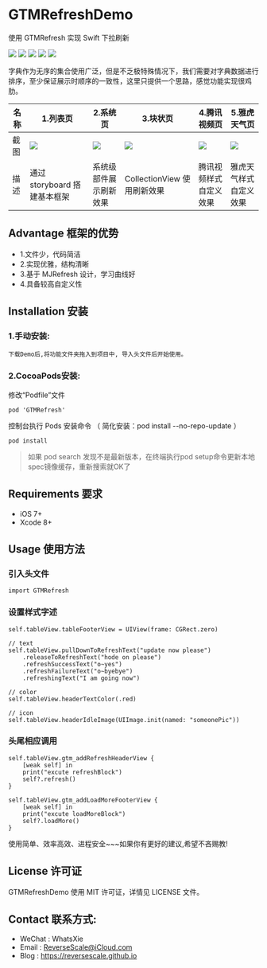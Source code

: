 # GTMRefreshDemo
使用 GTMRefresh 实现 Swift 下拉刷新

![](https://img.shields.io/badge/platform-iOS-red.svg) 
![](https://img.shields.io/badge/language-Swift-orange.svg) 
![](https://img.shields.io/badge/language-Swift-orange.svg) 
![](https://img.shields.io/badge/download-5.7MB-brightgreen.svg)
![](https://img.shields.io/badge/license-MIT%20License-brightgreen.svg) 

字典作为无序的集合使用广泛，但是不乏极特殊情况下，我们需要对字典数据进行排序，至少保证展示时顺序的一致性，这里只提供一个思路，感觉功能实现很鸡肋。

| 名称 |1.列表页 |2.系统页 |3.块状页 |4.腾讯视频页 |5.雅虎天气页 |
| ------------- | ------------- | ------------- | ------------- | ------------- | ------------- |
| 截图 | ![](http://og1yl0w9z.bkt.clouddn.com/17-9-19/6774902.jpg) | ![](http://og1yl0w9z.bkt.clouddn.com/17-9-19/27256787.jpg) | ![](http://og1yl0w9z.bkt.clouddn.com/17-9-19/22581215.jpg) | ![](http://og1yl0w9z.bkt.clouddn.com/17-9-19/70103330.jpg) | ![](http://og1yl0w9z.bkt.clouddn.com/17-9-19/46782397.jpg) |
| 描述 | 通过 storyboard 搭建基本框架 | 系统级部件展示刷新效果 | CollectionView 使用刷新效果 | 腾讯视频样式自定义效果 | 雅虎天气样式自定义效果 |


## Advantage 框架的优势
* 1.文件少，代码简洁
* 2.实现优雅，结构清晰
* 3.基于 MJRefresh 设计，学习曲线好
* 4.具备较高自定义性

## Installation 安装
### 1.手动安装:
`下载Demo后,将功能文件夹拖入到项目中, 导入头文件后开始使用。`
### 2.CocoaPods安装:
修改“Podfile”文件
```
pod 'GTMRefresh'
```
控制台执行 Pods 安装命令 （ 简化安装：pod install --no-repo-update ）
```
pod install
```
> 如果 pod search 发现不是最新版本，在终端执行pod setup命令更新本地spec镜像缓存，重新搜索就OK了

## Requirements 要求
* iOS 7+
* Xcode 8+


## Usage 使用方法
### 引入头文件
```
import GTMRefresh
```
### 设置样式字述
```
self.tableView.tableFooterView = UIView(frame: CGRect.zero)

// text
self.tableView.pullDownToRefreshText("update now please")
    .releaseToRefreshText("hode on please")
    .refreshSuccessText("o~yes")
    .refreshFailureText("o~byebye")
    .refreshingText("I am going now")
    
// color
self.tableView.headerTextColor(.red)

// icon
self.tableView.headerIdleImage(UIImage.init(named: "someonePic"))
```
### 头尾相应调用
```
self.tableView.gtm_addRefreshHeaderView {
    [weak self] in
    print("excute refreshBlock")
    self?.refresh()
}

self.tableView.gtm_addLoadMoreFooterView {
    [weak self] in
    print("excute loadMoreBlock")
    self?.loadMore()
}
```

使用简单、效率高效、进程安全~~~如果你有更好的建议,希望不吝赐教!


## License 许可证
GTMRefreshDemo 使用 MIT 许可证，详情见 LICENSE 文件。


## Contact 联系方式:
* WeChat : WhatsXie
* Email : ReverseScale@iCloud.com
* Blog : https://reversescale.github.io
